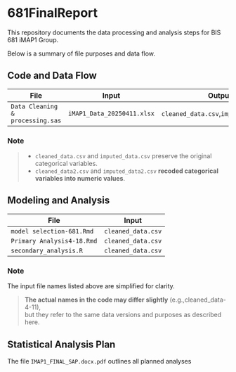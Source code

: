 # 681FinalReport
This repository documents the data processing and analysis steps for BIS 681 iMAP1 Group. 

Below is a summary of file purposes and data flow.


## Code and Data Flow

| File                      | Input                     | Output                  |
|--------------------------|---------------------------|-------------------------|
| `Data Cleaning & processing.sas`    | `iMAP1_Data_20250411.xlsx`       | `cleaned_data.csv`,`imputed_data.csv`      |
### Note
> - `cleaned_data.csv` and `imputed_data.csv` preserve the original categorical variables. 
> - `cleaned_data2.csv` and `imputed_data2.csv` **recoded categorical variables into numeric values**.  


## Modeling and Analysis
| File                      | Input                     |
|--------------------------|---------------------------|
| `model selection-681.Rmd` | `cleaned_data.csv`     |
| `Primary Analysis4-18.Rmd` | `cleaned_data.csv`     | 
| `secondary_analysis.R`  | `cleaned_data.csv`       | 

### Note
The input file names listed above are simplified for clarity.  
> **The actual names in the code may differ slightly** (e.g.,cleaned_data-4-11),  
> but they refer to the same data versions and purposes as described here.

## Statistical Analysis Plan
The file `IMAP1_FINAL_SAP.docx.pdf` outlines all planned analyses
